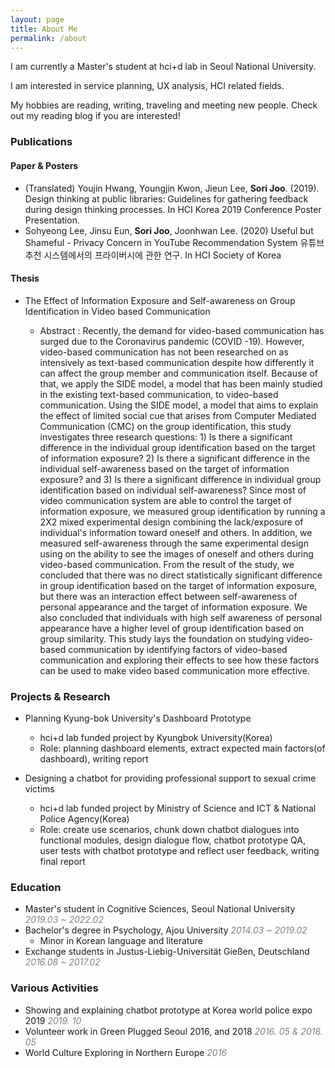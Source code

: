 ```yaml
---
layout: page
title: About Me
permalink: /about
---
```


I am currently a Master's student at hci+d lab in Seoul National University. 


I am interested in service planning, UX analysis, HCI related fields. 


My hobbies are reading, writing, traveling and meeting new people. Check out my reading blog if you are interested!



### Publications

#### Paper & Posters

- (Translated) Youjin Hwang, Youngjin Kwon, Jieun Lee, **Sori Joo**. (2019). Design thinking at public libraries: Guidelines for gathering feedback during design thinking processes. In HCI Korea 2019 Conference Poster Presentation.
- Sohyeong Lee, Jinsu Eun, **Sori Joo**, Joonhwan Lee. (2020) Useful but Shameful - Privacy Concern in YouTube Recommendation System 유튜브 추천 시스템에서의 프라이버시에 관한 연구. In HCI Society of Korea


#### Thesis 

- The Effect of Information Exposure and Self-awareness on Group Identification in Video based Communication

  - Abstract :  Recently, the demand for video-based communication has surged due to the Coronavirus pandemic (COVID -19). However, video-based communication has not been researched on as intensively as text-based communication despite how differently it can affect the group member and communication itself. Because of that, we apply the SIDE model, a model that has been mainly studied in the existing text-based communication, to video-based communication. Using the SIDE model, a model that aims to explain the effect of limited social cue that arises from Computer Mediated Communication (CMC) on the group identification, this study investigates three research questions: 1) Is there a significant difference in the individual group identification based on the target of information exposure? 2) Is there a  significant difference in the individual self-awareness based on the target of information exposure? and 3) Is there a significant difference in individual group identification based on individual self-awareness? Since most of video communication system are able to control the target of information exposure, we measured group identification by running a 2X2 mixed experimental design combining the lack/exposure of individual's information toward oneself and others. In addition, we measured self-awareness through the same experimental design using on the ability to see the images of oneself and others during video-based communication. From the result of the study, we concluded that there was no direct statistically significant difference in group identification based on the target of information exposure, but there was an interaction effect between self-awareness of personal appearance and the target of information exposure. We also concluded that individuals with high self awareness of personal appearance have a higher level of group identification based on group similarity. This study lays the foundation on studying video-based communication by identifying factors of video-based communication and exploring their effects to see how these factors can be used to make video based communication more effective.




### Projects & Research

- Planning Kyung-bok University's Dashboard Prototype
  - hci+d lab funded project by Kyungbok University(Korea)
  - Role: planning dashboard elements, extract expected main factors(of dashboard), writing report


- Designing a chatbot for providing professional support to sexual crime victims
  - hci+d lab funded project by Ministry of Science and ICT & National Police Agency(Korea)
  - Role: create use scenarios, chunk down chatbot dialogues into functional modules, design dialogue flow, chatbot prototype QA, user tests with chatbot prototype and reflect user feedback, writing final report


### Education

- Master's student in Cognitive Sciences, Seoul National University <span style="color:gray">*2019.03 ~ 2022.02*</span>
- Bachelor's degree in Psychology, Ajou University <span style="color:gray">*2014.03 ~ 2019.02*</span>
    - Minor in Korean language and literature
- Exchange students in Justus-Liebig-Universität Gießen, Deutschland <span style="color:gray">*2016.08 ~ 2017.02*</span>

### Various Activities

- Showing and explaining chatbot prototype at Korea world police expo 2019 <span style="color:gray">*2019. 10*</span>
- Volunteer work in Green Plugged Seoul 2016, and 2018 <span style="color:gray">*2016. 05 & 2018. 05*</span>
- World Culture Exploring in Northern Europe <span style="color:gray">*2016*</span>

